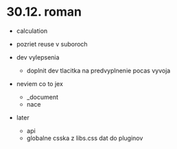 
# 30.12. roman
- calculation
- pozriet reuse v suboroch

- dev vylepsenia
    - doplnit dev tlacitka na predvyplnenie pocas vyvoja

- neviem co to jex
    - _document
    - nace

- later
    - api
    - globalne csska z libs.css dat do pluginov
